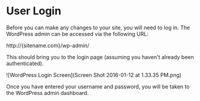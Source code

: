 # User Login

Before you can make any changes to your site, you will need to log in. The WordPress admin can be accessed via the following URL:

http://{sitename.com}/wp-admin/

This should bring you to the login page (assuming you haven't already been authenticated).

![WordPress Login Screen](Screen Shot 2016-01-12 at 1.33.35 PM.png)

Once you have entered your username and password, you will be taken to the WordPress admin dashboard.
